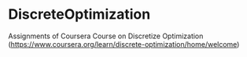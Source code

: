 # DiscreteOptimization
Assignments of Coursera Course on Discretize Optimization (https://www.coursera.org/learn/discrete-optimization/home/welcome)

